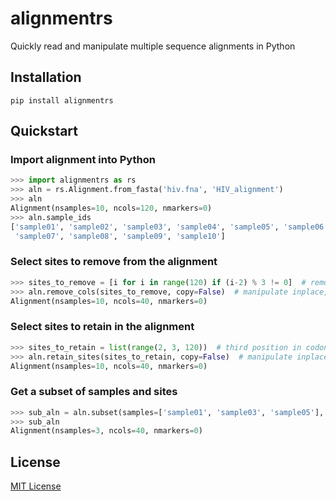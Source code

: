 # alignmentrs

Quickly read and manipulate multiple sequence alignments in Python

## Installation

    pip install alignmentrs

## Quickstart

### Import alignment into Python
```python
>>> import alignmentrs as rs
>>> aln = rs.Alignment.from_fasta('hiv.fna', 'HIV_alignment')
>>> aln
Alignment(nsamples=10, ncols=120, nmarkers=0)
>>> aln.sample_ids
['sample01', 'sample02', 'sample03', 'sample04', 'sample05', 'sample06'
 'sample07', 'sample08', 'sample09', 'sample10']
```

### Select sites to remove from the alignment
```python
>>> sites_to_remove = [i for i in range(120) if (i-2) % 3 != 0]  # remove 1st and 2nd position in codon triplet
>>> aln.remove_cols(sites_to_remove, copy=False)  # manipulate inplace, copy=True returns a new copy
Alignment(nsamples=10, ncols=40, nmarkers=0)
```

### Select sites to retain in the alignment
```python
>>> sites_to_retain = list(range(2, 3, 120))  # third position in codon triplet
>>> aln.retain_sites(sites_to_retain, copy=False)  # manipulate inplace, copy=True returns a new copy
Alignment(nsamples=10, ncols=40, nmarkers=0)
```

### Get a subset of samples and sites
```python
>>> sub_aln = aln.subset(samples=['sample01', 'sample03', 'sample05'], sites=list(range(2, 3, 120)))
>>> sub_aln
Alignment(nsamples=3, ncols=40, nmarkers=0)
```

## License

[MIT License](https://github.com/kentwait/alignmentrs/blob/master/LICENSE)

